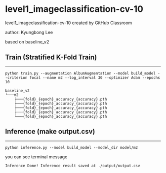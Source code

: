 # level1_imageclassification-cv-10
level1_imageclassification-cv-10 created by GitHub Classroom

author: Kyungbong Lee 

based on baseline_v2

## Train (Stratified K-Fold Train)
---
```
python train.py --augmentation AlbumAugmentation --model build_model --criterion focal --name m2 --log_interval 30 --optimizer Adam --epochs 10
```

```
baseline_v2
└───m2
    ├───{fold}_{epoch}_accuracy_{accuracy}.pth
    ├───{fold}_{epoch}_accuracy_{accuracy}.pth
    ├───{fold}_{epoch}_accuracy_{accuracy}.pth
    ├───{fold}_{epoch}_accuracy_{accuracy}.pth
    └───{fold}_{epoch}_accuracy_{accuracy}.pth
```

## Inference (make output.csv) 
---
```
python inference.py --model build_model --model_dir model/m2
```

you can see terminal message
```
Inference Done! Inference result saved at ./output/output.csv
```